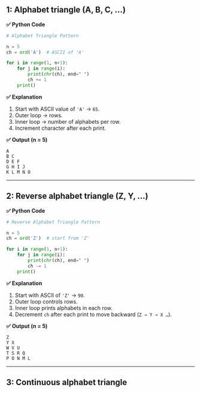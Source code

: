 ## 1: Alphabet triangle (A, B, C, …)

**✅ Python Code**

```python
# Alphabet Triangle Pattern

n = 5
ch = ord('A')  # ASCII of 'A'

for i in range(1, n+1):
    for j in range(i):
        print(chr(ch), end=" ")
        ch += 1
    print()
```


**✅ Explanation**

1. Start with ASCII value of `'A'` → `65`.
2. Outer loop → rows.
3. Inner loop → number of alphabets per row.
4. Increment character after each print.


**✅ Output (n = 5)**

```
A 
B C 
D E F 
G H I J 
K L M N O
```

---
## 2: Reverse alphabet triangle (Z, Y, …)

**✅ Python Code**

```python
# Reverse Alphabet Triangle Pattern

n = 5
ch = ord('Z')  # start from 'Z'

for i in range(1, n+1):
    for j in range(i):
        print(chr(ch), end=" ")
        ch -= 1
    print()
```

**✅ Explanation**

1. Start with ASCII of `'Z'` → `90`.
2. Outer loop controls rows.
3. Inner loop prints alphabets in each row.
4. Decrement `ch` after each print to move backward (`Z → Y → X …`).


**✅ Output (n = 5)**

```
Z 
Y X 
W V U 
T S R Q 
P O N M L
```

---
## 3: Continuous alphabet triangle
